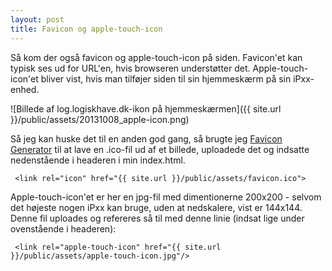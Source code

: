 ```yaml
---
layout: post
title: Favicon og apple-touch-icon
---
```


Så kom der også favicon og apple-touch-icon på siden. Favicon'et kan typisk ses ud for URL'en, hvis browseren understøtter det. Apple-touch-icon'et bliver vist, hvis man tilføjer siden til sin hjemmeskærm på sin iPxx-enhed.

![Billede af log.logiskhave.dk-ikon på hjemmeskærmen]({{ site.url }}/public/assets/20131008_apple-icon.png)

Så jeg kan huske det til en anden god gang, så brugte jeg [Favicon Generator](http://favicon-generator.org) til at lave en .ico-fil ud af et billede, uploadede det og indsatte nedenstående i headeren i min index.html.

     <link rel="icon" href="{{ site.url }}/public/assets/favicon.ico">

Apple-touch-icon'et er her en jpg-fil med dimentionerne 200x200 - selvom det højeste nogen iPxx kan bruge, uden at nedskalere, vist er 144x144. Denne fil uploades og refereres så til med denne linie (indsat lige under ovenstående i headeren):

     <link rel="apple-touch-icon" href="{{ site.url }}/public/assets/apple-touch-icon.jpg"/>
